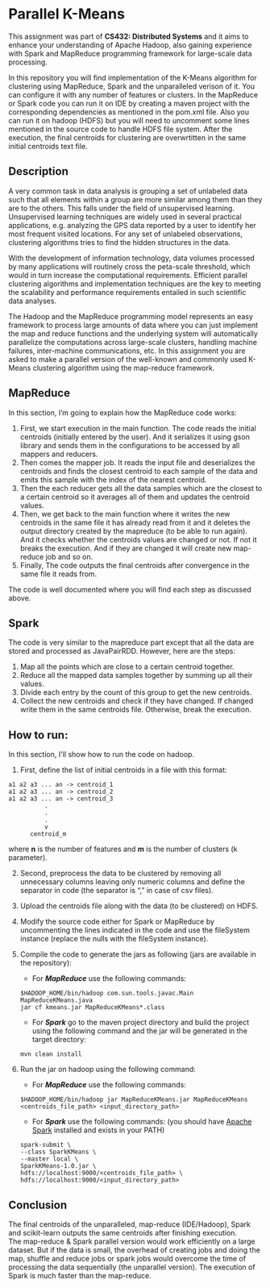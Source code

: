 # Parallel K-Means

This assignment was part of **CS432: Distributed Systems** and it aims to enhance your understanding of Apache Hadoop, also gaining 
experience with Spark and MapReduce programming framework for large-scale data processing.

In this repository you will find implementation of the K-Means algorithm for clustering using MapReduce, Spark and the unparalleled verison
of it. You can configure it with any number of features or clusters. In the MapReduce or Spark code you can run it on IDE by creating a maven 
project with the corresponding dependencies as mentioned in the pom.xml file. Also you can run it on hadoop (HDFS) but you will need 
to uncomment some lines mentioned in the source code to handle HDFS file system. After the execution, the final centroids for clustering are 
overwrtitten in the same initial centroids text file.

## Description

A very common task in data analysis is grouping a set of unlabeled data such that all elements 
within a group are more similar among them than they are to the others. This falls under the 
field of unsupervised learning. Unsupervised learning techniques are widely used in several 
practical applications, e.g. analyzing the GPS data reported by a user to identify her most 
frequent visited locations. For any set of unlabeled observations, clustering algorithms tries to 
find the hidden structures in the data.

With the development of information technology, data volumes processed by many applications 
will routinely cross the peta-scale threshold, which would in turn increase the computational 
requirements. Efficient parallel clustering algorithms and implementation techniques are the 
key to meeting the scalability and performance requirements entailed in such scientific data 
analyses.

The Hadoop and the MapReduce programming model represents an easy framework to process 
large amounts of data where you can just implement the map and reduce functions and the 
underlying system will automatically parallelize the computations across large-scale clusters, 
handling machine failures, inter-machine communications, etc.
In this assignment you are asked to make a parallel version of the well-known and commonly 
used K-Means clustering algorithm using the map-reduce framework.

## MapReduce

In this section, I’m going to explain how the MapReduce code works:

1. First, we start execution in the main function. The code reads the initial centroids
(initially entered by the user). And it serializes it using gson library and sends them in the configurations to be accessed by all mappers and
reducers.
2. Then comes the mapper job. It reads the input file and deserializes the centroids and finds
the closest centroid to each sample of the data and emits this sample
with the index of the nearest centroid.
3. Then the each reducer gets all the data samples which are the closest to a
certain centroid so it averages all of them and updates the centroid values.
4. Then, we get back to the main function where it writes the new
centroids in the same file it has already read from it and it deletes the
output directory created by the mapreduce (to be able to run again). And it
checks whether the centroids values are changed or not. If not it breaks the
execution. And if they are changed it will create new map-reduce job and so on.
5. Finally, The code outputs the final centroids after convergence in the same file it reads from.

The code is well documented where you will find each step as discussed above.

## Spark

The code is very similar to the mapreduce part except that all the data
are stored and processed as JavaPairRDD. However, here are the steps:

1) Map all the points which are close to a certain centroid together.
2) Reduce all the mapped data samples together by summing up all their values.
3) Divide each entry by the count of this group to get the new centroids.
4) Collect the new centroids and check if they have changed. If changed write them in the same centroids file. Otherwise, break the execution.

## How to run:

In this section, I'll show how to run the code on hadoop.

1. First, define the list of initial centroids in a file with this format:
```
a1 a2 a3 ... an -> centroid_1
a1 a2 a3 ... an -> centroid_2
a1 a2 a3 ... an -> centroid_3
          .
          .
          .
          v
      centroid_m
```
where **n** is the number of features and **m** is the number of clusters (k parameter).

2. Second, preprocess the data to be clustered by removing all unnecessary columns 
leaving only numeric columns and define the separator in code (the separator is “,” in case of csv files).

3. Upload the centroids file along with the data (to be clustered) on HDFS.

4. Modify the source code either for Spark or MapReduce by uncommenting the lines indicated in the code and
use the fileSystem instance (replace the nulls with the fileSystem instance).

5. Compile the code to generate the jars as following (jars are available in the repository):
    * For ***MapReduce*** use the following commands:<br>
    ```
    $HADOOP_HOME/bin/hadoop com.sun.tools.javac.Main MapReduceKMeans.java
    jar cf kmeans.jar MapReduceKMeans*.class
    ```
    * For ***Spark*** go to the maven project directory and build the project using the following command and the jar will be generated in the target 
    directory:<br>
    ```
    mvn clean install
    ```

6. Run the jar on hadoop using the following command:
    * For ***MapReduce*** use the following commands:<br>
    ```
    $HADOOP_HOME/bin/hadoop jar MapReduceKMeans.jar MapReduceKMeans <centroids_file_path> <input_directory_path>
    ```
    * For ***Spark*** use the following commands: (you should have [Apache Spark](https://spark.apache.org/downloads.html) installed and exists in your PATH)<br>
    ```
    spark-submit \
    --class SparkKMeans \
    --master local \
    SparkKMeans-1.0.jar \
    hdfs://localhost:9000/<centroids_file_path> \
    hdfs://localhost:9000/<input_directory_path>
    ```

## Conclusion

The final centroids of the unparalleled, map-reduce (IDE/Hadoop), Spark and scikit-learn outputs the same centroids after finishing execution.<br>
The map-reduce & Spark parallel version would work efficiently on a large
dataset. But if the data is small, the overhead of creating jobs and doing the map, shuffle
and reduce jobs or spark jobs would overcome the time of processing the data sequentially (the unparallel version). The execution of Spark is much faster than the map-reduce.
